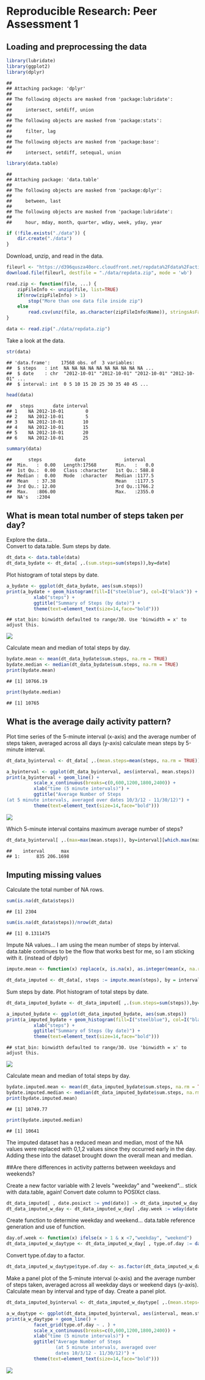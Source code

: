 # Reproducible Research: Peer Assessment 1

## Loading and preprocessing the data


```r
library(lubridate)
library(ggplot2)
library(dplyr)
```

```
## 
## Attaching package: 'dplyr'
## 
## The following objects are masked from 'package:lubridate':
## 
##     intersect, setdiff, union
## 
## The following objects are masked from 'package:stats':
## 
##     filter, lag
## 
## The following objects are masked from 'package:base':
## 
##     intersect, setdiff, setequal, union
```

```r
library(data.table)
```

```
## 
## Attaching package: 'data.table'
## 
## The following objects are masked from 'package:dplyr':
## 
##     between, last
## 
## The following objects are masked from 'package:lubridate':
## 
##     hour, mday, month, quarter, wday, week, yday, year
```

```r
if (!file.exists("./data")) {
    dir.create("./data")
}
```

Download, unzip, and read in the data.  


```r
fileurl <- "https://d396qusza40orc.cloudfront.net/repdata%2Fdata%2Factivity.zip"
download.file(fileurl, destfile = "./data/repdata.zip", mode = 'wb')

read.zip <- function(file, ...) {
    zipFileInfo <- unzip(file, list=TRUE)
    if(nrow(zipFileInfo) > 1)
        stop("More than one data file inside zip")
    else
        read.csv(unz(file, as.character(zipFileInfo$Name)), stringsAsFactors = FALSE)
}

data <- read.zip("./data/repdata.zip")
```

Take a look at the data.


```r
str(data)
```

```
## 'data.frame':	17568 obs. of  3 variables:
##  $ steps   : int  NA NA NA NA NA NA NA NA NA NA ...
##  $ date    : chr  "2012-10-01" "2012-10-01" "2012-10-01" "2012-10-01" ...
##  $ interval: int  0 5 10 15 20 25 30 35 40 45 ...
```

```r
head(data)
```

```
##   steps       date interval
## 1    NA 2012-10-01        0
## 2    NA 2012-10-01        5
## 3    NA 2012-10-01       10
## 4    NA 2012-10-01       15
## 5    NA 2012-10-01       20
## 6    NA 2012-10-01       25
```

```r
summary(data)
```

```
##      steps            date              interval     
##  Min.   :  0.00   Length:17568       Min.   :   0.0  
##  1st Qu.:  0.00   Class :character   1st Qu.: 588.8  
##  Median :  0.00   Mode  :character   Median :1177.5  
##  Mean   : 37.38                      Mean   :1177.5  
##  3rd Qu.: 12.00                      3rd Qu.:1766.2  
##  Max.   :806.00                      Max.   :2355.0  
##  NA's   :2304
```

## What is mean total number of steps taken per day?

Explore the data...  
Convert to data.table. Sum steps by date.


```r
dt_data <- data.table(data) 
dt_data_bydate <- dt_data[ ,.(sum.steps=sum(steps)),by=date]
```

Plot histogram of total steps by date.


```r
a_bydate <- ggplot(dt_data_bydate, aes(sum.steps))
print(a_bydate + geom_histogram(fill=I("steelblue"), col=I("black")) + 
          xlab("steps") +
          ggtitle("Summary of Steps (by date)") +
          theme(text=element_text(size=14,face="bold")))
```

```
## stat_bin: binwidth defaulted to range/30. Use 'binwidth = x' to adjust this.
```

![](PA1_template_files/figure-html/unnamed-chunk-5-1.png) 

Calculate mean and median of total steps by day.


```r
bydate.mean <- mean(dt_data_bydate$sum.steps, na.rm = TRUE)
bydate.median <- median(dt_data_bydate$sum.steps, na.rm = TRUE)
print(bydate.mean)
```

```
## [1] 10766.19
```

```r
print(bydate.median)
```

```
## [1] 10765
```

## What is the average daily activity pattern?

Plot time series of the 5-minute interval (x-axis) and the average number 
of steps taken, averaged across all days (y-axis) calculate mean steps by 5-minute interval.


```r
dt_data_byinterval <- dt_data[ ,.(mean.steps=mean(steps, na.rm = TRUE)),by=interval]

a_byinterval <- ggplot(dt_data_byinterval, aes(interval, mean.steps))
print(a_byinterval + geom_line() + 
          scale_x_continuous(breaks=c(0,600,1200,1800,2400)) +
          xlab("time (5 minute intervals)") +
          ggtitle("Average Number of Steps 
(at 5 minute intervals, averaged over dates 10/3/12 - 11/30/12)") +
          theme(text=element_text(size=14,face="bold")))
```

![](PA1_template_files/figure-html/unnamed-chunk-7-1.png) 

Which 5-minute interval contains maximum average number of steps?


```r
dt_data_byinterval[ ,.(max=max(mean.steps)), by=interval][which.max(max),]
```

```
##    interval      max
## 1:      835 206.1698
```


## Imputing missing values

Calculate the total number of NA rows.


```r
sum(is.na(dt_data$steps))
```

```
## [1] 2304
```

```r
sum(is.na(dt_data$steps))/nrow(dt_data)
```

```
## [1] 0.1311475
```

Impute NA values...
I am using the mean number of steps by interval.
data.table continues to be the flow that works best for me, 
so I am sticking with it. (instead of dplyr)


```r
impute.mean <- function(x) replace(x, is.na(x), as.integer(mean(x, na.rm = TRUE)))

dt_data_imputed <- dt_data[, steps := impute.mean(steps), by = interval]
```

Sum steps by date.  Plot histogram of total steps by date.


```r
dt_data_imputed_bydate <- dt_data_imputed[ ,.(sum.steps=sum(steps)),by=date]

a_imputed_bydate <- ggplot(dt_data_imputed_bydate, aes(sum.steps))
print(a_imputed_bydate + geom_histogram(fill=I("steelblue"), col=I("black")) + 
          xlab("steps") +
          ggtitle("Summary of Steps (by date)") +
          theme(text=element_text(size=14,face="bold")))
```

```
## stat_bin: binwidth defaulted to range/30. Use 'binwidth = x' to adjust this.
```

![](PA1_template_files/figure-html/unnamed-chunk-11-1.png) 

Calculate mean and median of total steps by day.


```r
bydate.imputed.mean <- mean(dt_data_imputed_bydate$sum.steps, na.rm = TRUE)
bydate.imputed.median <- median(dt_data_imputed_bydate$sum.steps, na.rm = TRUE)
print(bydate.imputed.mean)
```

```
## [1] 10749.77
```

```r
print(bydate.imputed.median)
```

```
## [1] 10641
```

The imputed dataset has a reduced mean and median, most of the NA values were replaced with 0,1,2 values since they occurred early in the day.  Adding these into the dataset brought down the overall mean and median.

##Are there differences in activity patterns between weekdays and weekends?

Create a new factor variable with 2 levels "weekday" and "weekend"...
stick with data.table, again!
Convert date column to POSIXct class.


```r
dt_data_imputed[ , date.posixct := ymd(date)] -> dt_data_imputed_w_day
dt_data_imputed_w_day <- dt_data_imputed_w_day[ ,day.week := wday(date.posixct)] 
```

Create function to determine weekday and weekend...
data.table reference generation and use of function.


```r
day.of.week <- function(x) ifelse(x > 1 & x <7,"weekday", "weekend")
dt_data_imputed_w_daytype <- dt_data_imputed_w_day[ , type.of.day := day.of.week(day.week)]
```

Convert type.of.day to a factor.


```r
dt_data_imputed_w_daytype$type.of.day <- as.factor(dt_data_imputed_w_daytype$type.of.day)
```

Make a panel plot of the 5-minute interval (x-axis) and the average number of 
steps taken, averaged across all weekday days or weekend days (y-axis).  Calculate
mean by interval and type of day.  Create a panel plot.


```r
dt_data_imputed_byinterval <- dt_data_imputed_w_daytype[ ,.(mean.steps=mean(steps)), by=.(interval,type.of.day)]

a_w_daytype <- ggplot(dt_data_imputed_byinterval, aes(interval, mean.steps))
print(a_w_daytype + geom_line() + 
          facet_grid(type.of.day ~ . ) +
          scale_x_continuous(breaks=c(0,600,1200,1800,2400)) +
          xlab("time (5 minute intervals)") +
          ggtitle("Average Number of Steps 
                  (at 5 minute intervals, averaged over 
                  dates 10/3/12 - 11/30/12)") +
          theme(text=element_text(size=14,face="bold")))
```

![](PA1_template_files/figure-html/unnamed-chunk-16-1.png) 


